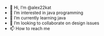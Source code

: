 - 👋 Hi, I’m @alex22kat
- 👀 I’m interested in java programming
- 🌱 I’m currently learning java
- 💞️ I’m looking to collaborate on design issues 
- 📫 How to reach me 

<!---
alex22kat/alex22kat is a ✨ special ✨ repository because its `README.md` (this file) appears on your GitHub profile.
You can click the Preview link to take a look at your changes.
--->
